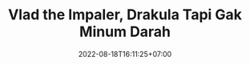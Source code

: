 ---
title: "Vlad the Impaler, Drakula Tapi Gak Minum Darah"
date: 2022-08-18T16:11:25+07:00
# weight: 1
tags: ["Sejarah", "Abad Pertengahan"]
draft: true
summary: "Drakula yang sebenarnya, beda penggambaran dengan yang di film-film, tapi sifatnya sama."
cover:
    image: "<image path/url>" # image path/url
    alt: "<alt text>" # alt text
    caption: "<text>" # display caption under cover
    relative: false # when using page bundles set this to true
    hidden: true # only hide on current single page
---